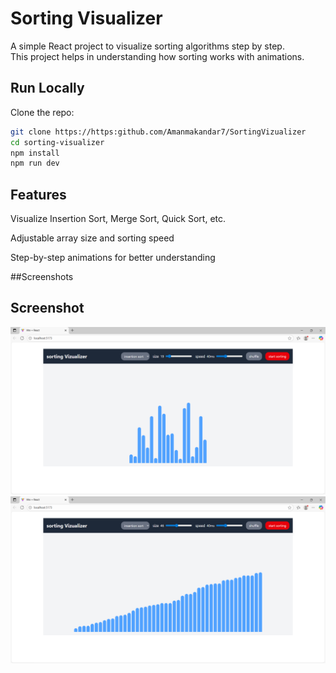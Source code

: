 # Sorting Visualizer

A simple React project to visualize sorting algorithms step by step.  
This project helps in understanding how sorting works with animations.

## Run Locally

Clone the repo:

```bash
git clone https://https:github.com/Amanmakandar7/SortingVizualizer
cd sorting-visualizer
npm install
npm run dev 
```

## Features

Visualize Insertion Sort, Merge Sort, Quick Sort, etc.

Adjustable array size and sorting speed

Step-by-step animations for better understanding


##Screenshots

## Screenshot

![Sorting Visualizer Screenshot](src/assets/Screenshot1.png)
![Sorting Visualizer Screenshot](src/assets/Screenshot2.png)

